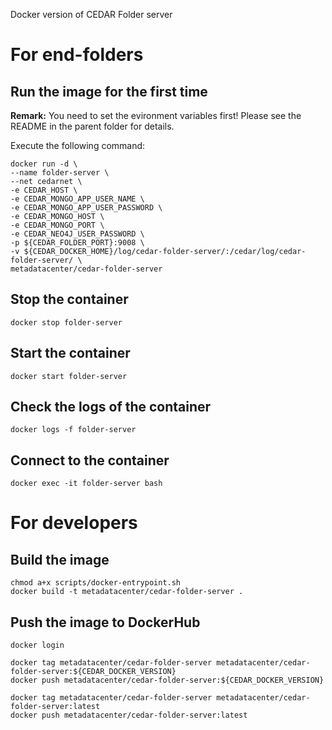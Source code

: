 Docker version of CEDAR Folder server

# For end-folders

## Run the image for the first time

**Remark:** You need to set the evironment variables first! Please see the README in the parent folder for details.

Execute the following command:

````
docker run -d \
--name folder-server \
--net cedarnet \
-e CEDAR_HOST \
-e CEDAR_MONGO_APP_USER_NAME \
-e CEDAR_MONGO_APP_USER_PASSWORD \
-e CEDAR_MONGO_HOST \
-e CEDAR_MONGO_PORT \
-e CEDAR_NEO4J_USER_PASSWORD \
-p ${CEDAR_FOLDER_PORT}:9008 \
-v ${CEDAR_DOCKER_HOME}/log/cedar-folder-server/:/cedar/log/cedar-folder-server/ \
metadatacenter/cedar-folder-server
````

## Stop the container

    docker stop folder-server

## Start the container

    docker start folder-server

## Check the logs of the container

    docker logs -f folder-server

## Connect to the container

    docker exec -it folder-server bash

# For developers

## Build the image

````
chmod a+x scripts/docker-entrypoint.sh
docker build -t metadatacenter/cedar-folder-server .
````

## Push the image to DockerHub

````
docker login

docker tag metadatacenter/cedar-folder-server metadatacenter/cedar-folder-server:${CEDAR_DOCKER_VERSION}
docker push metadatacenter/cedar-folder-server:${CEDAR_DOCKER_VERSION}

docker tag metadatacenter/cedar-folder-server metadatacenter/cedar-folder-server:latest
docker push metadatacenter/cedar-folder-server:latest
````